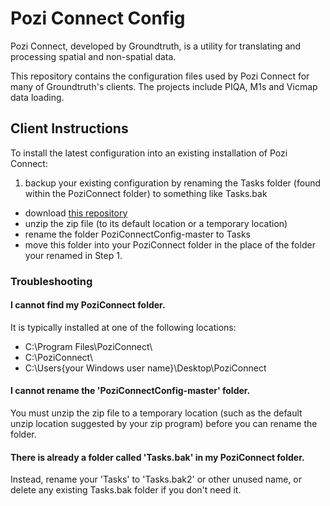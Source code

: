 # Pozi Connect Config

Pozi Connect, developed by Groundtruth, is a utility for translating and processing spatial and non-spatial data.

This repository contains the configuration files used by Pozi Connect for many of Groundtruth's clients. The projects include PIQA, M1s and Vicmap data loading.

## Client Instructions

To install the latest configuration into an existing installation of Pozi Connect:

1. backup your existing configuration by renaming the Tasks folder (found within the PoziConnect folder) to something like Tasks.bak
*  download [this repository](https://github.com/groundtruth/PoziConnectConfig/archive/master.zip)
*  unzip the zip file (to its default location or a temporary location)
*  rename the folder PoziConnectConfig-master to Tasks
*  move this folder into your PoziConnect folder in the place of the folder your renamed in Step 1.

### Troubleshooting

#### I cannot find my PoziConnect folder.

It is typically installed at one of the following locations:

* C:\Program Files\PoziConnect\
* C:\PoziConnect\
* C:\Users\{your Windows user name}\Desktop\PoziConnect

#### I cannot rename the 'PoziConnectConfig-master' folder.

You must unzip the zip file to a temporary location (such as the default unzip location suggested by your zip program) before you can rename the folder.

#### There is already a folder called 'Tasks.bak' in my PoziConnect folder.

Instead, rename your 'Tasks' to 'Tasks.bak2' or other unused name, or delete any existing Tasks.bak folder if you don't need it.